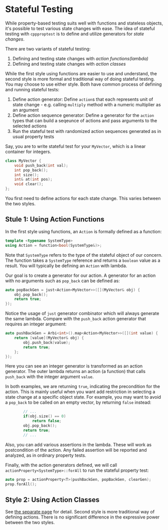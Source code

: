 # Stateful Testing

While property-based testing suits well with functions and stateless objects, it's possible to test various state changes with ease. The idea of stateful testing with `cppproptest` is to define and utilize generators for *state changes*.

There are two variants of stateful testing:
1. Defining and testing state changes with *action functions(lambda)*
2. Defining and testing state changes with *action classes*

While the first style using functions are easier to use and understand, the second style is more formal and traditional way of doing stateful testing. You may choose to use either style. Both have common process of defining and running stateful tests:

1. Define action generator: Define `action`s that each represents unit of state change - e.g. calling `multiply` method with a numeric multiplier as an argument
2. Define action sequence generator: Define a generator for the `action` types that can build a seqeunce of actions and pass arguments to the selected actions
3. Run the stateful test with randomized action sequences generated as in usual property tests

Say, you are to write stateful test for your `MyVector`, which is a linear container for integers.

```cpp
class MyVector {
    void push_back(int val);
    int pop_back();
    int size();
    int& at(int pos);
    void clear();
};
```

You first need to define actions for each state change. This varies between the two styles.

## Stule 1: Using Action Functions

In the first style using functions, an `Action` is formally defined as a function:

```cpp
template <typename SystemType>
using Action = function<bool(SystemType&)>;
```

Note that `SystemType` refers to the type of the stateful object of our concern.
The function takes a `SystemType` reference and returns a `boolean` value as a result. You will typically be defining an `Action` with lambda. 

Our goal is to create a generator for our action. A generator for an action with no arguments such as `pop_back` can be defined as:

```cpp
auto popBackGen = just<Action<MyVector>>([](MyVector& obj) {
    obj.pop_back(); 
    return true;
});
```

Notice the usage of `just` generator combinator which will always generate the same lambda. Compare with the `push_back` action generator that requires an integer argument:

```cpp
auto pushBackGen = Arbi<int>().map<Action<MyVector>>([](int value) {
    return [value](MyVector& obj) {
        obj.push_back(value);
        return true;
    };
});
```

Here you can see an integer generator is transformed as an action generator. The outer lambda returns an action (a function) that calls `push_back` with the integer argument `value`. 

In both examples, we are returning `true`, indicating the precondition for the action. This is mainly useful when you want add restriction in selecting a state change at a specific object state. For example, you may want to avoid a `pop_back` to be called on an empty vector, by returning `false` instead:

```cpp
        // ...
        if(obj.size() == 0)
            return false;
        obj.pop_back();
        return true;
        // ...
```

Also, you can add various assertions in the lambda. These will work as postcondition of the action. Any failed assertion will be reported and analyzed, as in ordinary property tests.

Finally, with the action generators defined, we will call `actionProperty<SystemType>::forAll` to run the stateful property test:

```cpp
auto prop = actionProperty<T>(pushBackGen, popBackGen, clearGen);
prop.forAll();
```

## Style 2: Using Action Classes

See [the separate page](./StatefulTestingStyle2.md) for detail. Second style is more traditional way of defining actions. There is no significant difference in the expressive power between the two styles.

